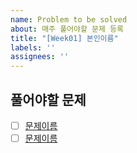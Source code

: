 ```yaml
---
name: Problem to be solved
about: 매주 풀어야할 문제 등록
title: "[Week01] 본인이름"
labels: ''
assignees: ''
---
```


<!--
제목은 매주마다 변경해주세요! 
⭐첫째주에 푼 문제: [Week01], 두번째주에 푼 문제: [Week02] ....
본인 이름에는 성 제외 영어(소문자)로 작성해주세요! ex) [Week01] jiyeon

⭐만약 책에만 있는 문제는 링크가 없으므로 [], () 기호 제거하고, 문제 이름 옆에 "(이코테)" 라고 적어주세요
ex) 음료수 얼려먹기(이코테)

assignees는 본인에게 할당해주세요!
매 주마다 풀 문제가 정해지면 이슈 템플릿을 사용해서 브랜치를 만들고 해당 브랜치에서 작업해주세요

label은 사용된 알고리즘 모두 넣어주세요! 
⭐만약에 라벨에 없는 알고리즘을 사용했다면 새로 등록해주세요
-->
 
## 풀어야할 문제
- [ ] [문제이름](문제링크)
- [ ] [문제이름](문제링크)
